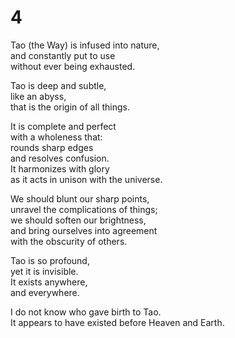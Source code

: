 # 4

Tao \(the Way\) is infused into nature,  
and constantly put to use  
without ever being exhausted.

Tao is deep and subtle,   
like an abyss,  
that is the origin of all things.  
  
It is complete and perfect  
with a wholeness that:  
rounds sharp edges  
and resolves confusion.  
It harmonizes with glory  
as it acts in unison with the universe.

We should blunt our sharp points,  
unravel the complications of things;  
we should soften our brightness,   
and bring ourselves into agreement  
with the obscurity of others.

Tao is so profound,  
yet it is invisible.  
It exists anywhere,  
and everywhere.

I do not know who gave birth to Tao.  
It appears to have existed before Heaven and Earth.

